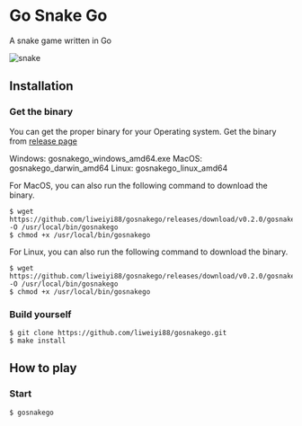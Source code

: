 # Go Snake Go
A snake game written in Go

![snake](https://user-images.githubusercontent.com/7248260/149492282-6588ead3-954d-42a4-9871-dc08cf833920.gif)

## Installation
### Get the binary
You can get the proper binary for your Operating system. Get the binary from [release page](https://github.com/liweiyi88/gosnakego/releases)

Windows: gosnakego_windows_amd64.exe
MacOS: gosnakego_darwin_amd64
Linux: gosnakego_linux_amd64

For MacOS, you can also run the following command to download the binary.
```
$ wget https://github.com/liweiyi88/gosnakego/releases/download/v0.2.0/gosnakego_darwin_amd64 -O /usr/local/bin/gosnakego
$ chmod +x /usr/local/bin/gosnakego
```

For Linux, you can also run the following command to download the binary.
```
$ wget https://github.com/liweiyi88/gosnakego/releases/download/v0.2.0/gosnakego_linux_amd64 -O /usr/local/bin/gosnakego
$ chmod +x /usr/local/bin/gosnakego
```

### Build yourself
```
$ git clone https://github.com/liweiyi88/gosnakego.git
$ make install
```

## How to play
### Start
```
$ gosnakego
```

